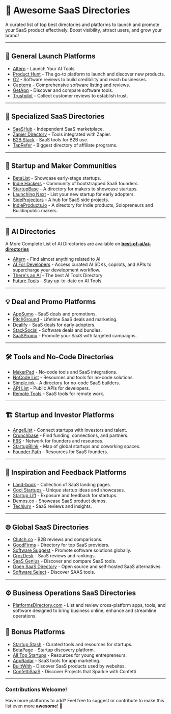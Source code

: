# 🚀 Awesome SaaS Directories 

A curated list of top best directories and platforms to launch and promote your SaaS product effectively. Boost visibility, attract users, and grow your brand!  

---

## 🌟 General Launch Platforms

- [Altern](https://altern.ai) - Launch Your AI Tools
- [Product Hunt](https://www.producthunt.com/) - The go-to platform to launch and discover new products.
- [G2](https://www.g2.com/) - Software reviews to build credibility and reach businesses.
- [Capterra](https://www.capterra.com/) - Comprehensive software listing and reviews.
- [GetApp](https://www.getapp.com/) - Discover and compare software tools.
- [Trustpilot](https://www.trustpilot.com/) - Collect customer reviews to establish trust.

---

## 🏅 Specialized SaaS Directories
- [SaaSHub](https://www.saashub.com/) - Independent SaaS marketplace.
- [Zapier Directory](https://zapier.com/apps) - Tools integrated with Zapier.
- [B2B Stack](https://www.b2bstack.com.br) - SaaS tools for B2B use.
- [TapRefer](https://www.taprefer.com) - Biggest directory of affiliate programs.

---

## 🥳 Startup and Maker Communities

- [BetaList](https://www.betalist.com/) - Showcase early-stage startups.
- [Indie Hackers](https://www.indiehackers.com/) - Community of bootstrapped SaaS founders.
- [StartupBase](https://startupbase.io/) - A directory for makers to showcase startups.
- [Launching Next](https://www.launchingnext.com/) - List your new startup for early adopters.
- [SideProjectors](https://www.sideprojectors.com/) - A hub for SaaS side projects.
- [IndieProducts.io](https://www.indieproducts.io/) - A directory for Indie products, Solopreneurs and Buildinpublic makers.

---

## 🤖 AI Directories

A More Complete List of AI Directories are available on **[best-of-ai/ai-directories](https://github.com/best-of-ai/ai-directories)**

- [Altern](https://altern.ai) - Find almost anything related to AI
- [AI For Developers](https://aifordevelopers.org) - Access curated AI SDKs, copilots, and APIs to supercharge your development workflow.
- [There's an AI](https://theresanai.com) - The best AI Tools Directory
- [Future Tools](https://futuretools.io) - Stay up-to-date on AI Tools


---

## 💡 Deal and Promo Platforms
- [AppSumo](https://appsumo.com/) - SaaS deals and promotions.
- [PitchGround](https://pitchground.com/) - Lifetime SaaS deals and marketing.
- [Dealify](https://dealify.com/) - SaaS deals for early adopters.
- [StackSocial](https://stacksocial.com/) - Software deals and bundles.
- [SaaSPromo](https://saaspromo.com/) - Promote your SaaS with targeted campaigns.

---

## 🛠️ Tools and No-Code Directories
- [MakerPad](https://www.makerpad.co/) - No-code tools and SaaS integrations.
- [NoCode List](https://www.nocode.tech/) - Resources and tools for no-code solutions.
- [Simple.ink](https://simple.ink/) - A directory for no-code SaaS builders.
- [API List](https://apilist.fun/) - Public APIs for developers.
- [Remote Tools](https://remote.tools/) - SaaS tools for remote work.

---

## 🏗️ Startup and Investor Platforms
- [AngelList](https://angel.co/) - Connect startups with investors and talent.
- [Crunchbase](https://www.crunchbase.com/) - Find funding, connections, and partners.
- [F6S](https://www.f6s.com/) - Network for founders and resources.
- [StartupBlink](https://www.startupblink.com/) - Map of global startups and coworking spaces.
- [Founder Path](https://www.founderpath.com/) - Resources for SaaS founders.

---

## 🎨 Inspiration and Feedback Platforms
- [Land-book](https://land-book.com/) - Collection of SaaS landing pages.
- [Cool Startups](https://coolstartups.io/) - Unique startup ideas and showcases.
- [Startup Lift](https://startuplift.com/) - Exposure and feedback for startups.
- [Demos.co](https://demos.co/) - Showcase SaaS product demos.
- [Techjury](https://techjury.net/) - SaaS reviews and insights.

---

## 🌐 Global SaaS Directories
- [Clutch.co](https://clutch.co/) - B2B reviews and comparisons.
- [GoodFirms](https://www.goodfirms.co/) - Directory for top SaaS providers.
- [Software Suggest](https://www.softwaresuggest.com/) - Promote software solutions globally.
- [CrozDesk](https://crozdesk.com/) - SaaS reviews and rankings.
- [SaaS Genius](https://saasgenius.com/) - Discover and compare SaaS tools.
- [Open SaaS Directory](https://opensaas.directory/) - Open source and self-hosted SaaS alternatives.
- [Software Select](https://softwareselecthq.com/) - Discover SAAS tools.

---

## ⚙️ Business Operations SaaS Directories
- [PlatformsDirectory.com](https://www.platformsdirectory.com/) - List and review cross-platform apps, tools, and software designed to bring business online, enhance and streamline operations.

## 🎉 Bonus Platforms
- [Startup Stash](https://startupstash.com/) - Curated tools and resources for startups.
- [BetaPage](https://betapage.co/) - Startup discovery platform.
- [All Top Startups](https://alltopstartups.com/) - Resources for young entrepreneurs.
- [AppRadar](https://appradar.com/) - SaaS tools for app marketing.
- [BuiltWith](https://builtwith.com/) - Discover SaaS products used by websites.
- [ConfettiSaaS](https://confettisaas.com/) - Discover Projects that Sparkle with Confetti

---

### Contributions Welcome!
Have more platforms to add? Feel free to suggest or contribute to make this list even more **awesome**! 🚀

